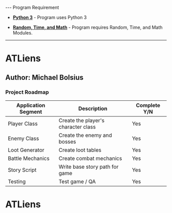 --- Program Requirement

- __[Python 3](https://www.python.org/download/releases/3.0/)__ -
Program uses Python 3

- __[Random, Time, and Math](https://docs.python.org/3/py-modindex.html)__ - Program
requires Random, Time, and Math Modules.

---

# ATLiens

## Author: Michael Bolsius

### Project Roadmap

| Application Segment |          Description          | Complete Y/N |
| ------------------- | ------------------------------| ------------ |
| Player Class        | Create the player's character class    | Yes |
| Enemy Class         | Create the enemy and bosses            | Yes |
| Loot Generator      | Create loot tables                     | Yes |
| Battle Mechanics    | Create combat mechanics                | Yes |
| Story Script        | Write base story path for game         | Yes |
| Testing             | Test game / QA                         | Yes |


# ATLiens
